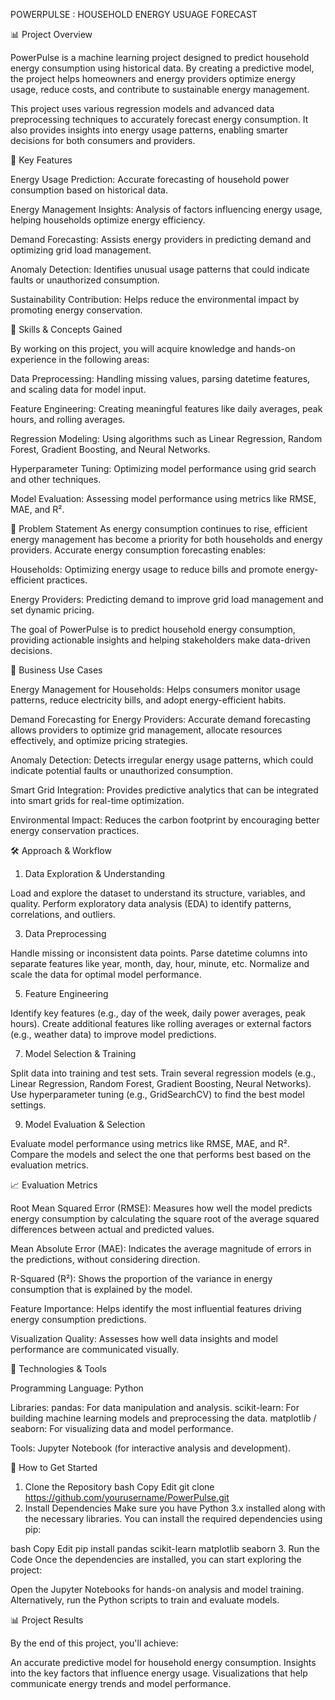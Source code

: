  POWERPULSE : HOUSEHOLD ENERGY USUAGE FORECAST 

📊 Project Overview

PowerPulse is a machine learning project designed to predict household energy consumption using historical data. By creating a predictive model, the project helps homeowners and energy providers optimize energy usage, reduce costs, and contribute to sustainable energy management.

This project uses various regression models and advanced data preprocessing techniques to accurately forecast energy consumption. It also provides insights into energy usage patterns, enabling smarter decisions for both consumers and providers.

🚀 Key Features

Energy Usage Prediction: Accurate forecasting of household power consumption based on historical data.

Energy Management Insights: Analysis of factors influencing energy usage, helping households optimize energy efficiency.

Demand Forecasting: Assists energy providers in predicting demand and optimizing grid load management.

Anomaly Detection: Identifies unusual usage patterns that could indicate faults or unauthorized consumption.

Sustainability Contribution: Helps reduce the environmental impact by promoting energy conservation.

🧠 Skills & Concepts Gained

By working on this project, you will acquire knowledge and hands-on experience in the following areas:

Data Preprocessing: Handling missing values, parsing datetime features, and scaling data for model input.

Feature Engineering: Creating meaningful features like daily averages, peak hours, and rolling averages.

Regression Modeling: Using algorithms such as Linear Regression, Random Forest, Gradient Boosting, and Neural Networks.

Hyperparameter Tuning: Optimizing model performance using grid search and other techniques.

Model Evaluation: Assessing model performance using metrics like RMSE, MAE, and R².

📝 Problem Statement
As energy consumption continues to rise, efficient energy management has become a priority for both households and energy providers. Accurate energy consumption forecasting enables:

Households: Optimizing energy usage to reduce bills and promote energy-efficient practices.

Energy Providers: Predicting demand to improve grid load management and set dynamic pricing.

The goal of PowerPulse is to predict household energy consumption, providing actionable insights and helping stakeholders make data-driven decisions.

💼 Business Use Cases

Energy Management for Households: Helps consumers monitor usage patterns, reduce electricity bills, and adopt energy-efficient habits.

Demand Forecasting for Energy Providers: Accurate demand forecasting allows providers to optimize grid management, allocate resources effectively, and optimize pricing strategies.

Anomaly Detection: Detects irregular energy usage patterns, which could indicate potential faults or unauthorized consumption.

Smart Grid Integration: Provides predictive analytics that can be integrated into smart grids for real-time optimization.

Environmental Impact: Reduces the carbon footprint by encouraging better energy conservation practices.

🛠️ Approach & Workflow

1. Data Exploration & Understanding
   
Load and explore the dataset to understand its structure, variables, and quality.
Perform exploratory data analysis (EDA) to identify patterns, correlations, and outliers.

3. Data Preprocessing
   
Handle missing or inconsistent data points.
Parse datetime columns into separate features like year, month, day, hour, minute, etc.
Normalize and scale the data for optimal model performance.

5. Feature Engineering
   
Identify key features (e.g., day of the week, daily power averages, peak hours).
Create additional features like rolling averages or external factors (e.g., weather data) to improve model predictions.

7. Model Selection & Training
   
Split data into training and test sets.
Train several regression models (e.g., Linear Regression, Random Forest, Gradient Boosting, Neural Networks).
Use hyperparameter tuning (e.g., GridSearchCV) to find the best model settings.

9. Model Evaluation & Selection
    
Evaluate model performance using metrics like RMSE, MAE, and R².
Compare the models and select the one that performs best based on the evaluation metrics.


📈 Evaluation Metrics

Root Mean Squared Error (RMSE): Measures how well the model predicts energy consumption by calculating the square root of the average squared differences between actual and predicted values.

Mean Absolute Error (MAE): Indicates the average magnitude of errors in the predictions, without considering direction.

R-Squared (R²): Shows the proportion of the variance in energy consumption that is explained by the model.

Feature Importance: Helps identify the most influential features driving energy consumption predictions.

Visualization Quality: Assesses how well data insights and model performance are communicated visually.

🧰 Technologies & Tools

Programming Language: Python

Libraries:
pandas: For data manipulation and analysis.
scikit-learn: For building machine learning models and preprocessing the data.
matplotlib / seaborn: For visualizing data and model performance.

Tools: Jupyter Notebook (for interactive analysis and development).

🚀 How to Get Started
1. Clone the Repository
bash
Copy
Edit
git clone https://github.com/yourusername/PowerPulse.git
2. Install Dependencies
Make sure you have Python 3.x installed along with the necessary libraries. You can install the required dependencies using pip:

bash
Copy
Edit
pip install pandas scikit-learn matplotlib seaborn
3. Run the Code
Once the dependencies are installed, you can start exploring the project:

Open the Jupyter Notebooks for hands-on analysis and model training.
Alternatively, run the Python scripts to train and evaluate models.

📊 Project Results

By the end of this project, you'll achieve:

An accurate predictive model for household energy consumption.
Insights into the key factors that influence energy usage.
Visualizations that help communicate energy trends and model performance.
